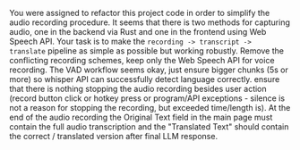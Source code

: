 You were assigned to refactor this project code in order to simplify the audio recording procedure. It seems that there is two methods for capturing audio, one in the backend via Rust and one in the frontend using Web Speech API. Your task is to make the `recording -> transcript -> translate` pipeline as simple as possible but working robustly. Remove the conflicting recording schemes, keep only the Web Speech API for voice recording. The VAD workflow seems okay, just ensure bigger chunks (5s or more) so whisper API can successfully detect language correctly. ensure that there is nothing stopping the audio recording besides user action (record button click or hotkey press or program/API exceptions - silence is not a reason for stopping the recording, but exceeded time/length is). At the end of the audio recording the Original Text field in the main page must contain the full audio transcription and the "Translated Text" should contain the correct / translated version after final LLM response. 